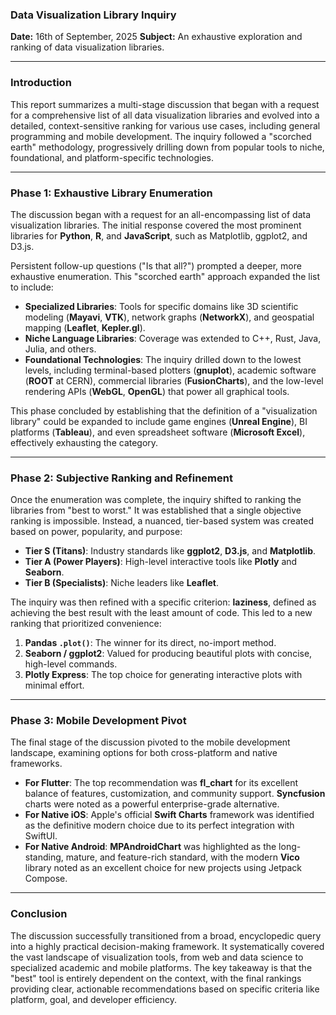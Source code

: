 ### **Data Visualization Library Inquiry**

**Date:** 16th of September, 2025
**Subject:** An exhaustive exploration and ranking of data visualization libraries.

---

### Introduction

This report summarizes a multi-stage discussion that began with a request for a comprehensive list of all data visualization libraries and evolved into a detailed, context-sensitive ranking for various use cases, including general programming and mobile development. The inquiry followed a "scorched earth" methodology, progressively drilling down from popular tools to niche, foundational, and platform-specific technologies.

---

### Phase 1: Exhaustive Library Enumeration

The discussion began with a request for an all-encompassing list of data visualization libraries. The initial response covered the most prominent libraries for **Python**, **R**, and **JavaScript**, such as Matplotlib, ggplot2, and D3.js.

Persistent follow-up questions ("Is that all?") prompted a deeper, more exhaustive enumeration. This "scorched earth" approach expanded the list to include:
* **Specialized Libraries**: Tools for specific domains like 3D scientific modeling (**Mayavi**, **VTK**), network graphs (**NetworkX**), and geospatial mapping (**Leaflet**, **Kepler.gl**).
* **Niche Language Libraries**: Coverage was extended to C++, Rust, Java, Julia, and others.
* **Foundational Technologies**: The inquiry drilled down to the lowest levels, including terminal-based plotters (**gnuplot**), academic software (**ROOT** at CERN), commercial libraries (**FusionCharts**), and the low-level rendering APIs (**WebGL**, **OpenGL**) that power all graphical tools.



This phase concluded by establishing that the definition of a "visualization library" could be expanded to include game engines (**Unreal Engine**), BI platforms (**Tableau**), and even spreadsheet software (**Microsoft Excel**), effectively exhausting the category.

---

### Phase 2: Subjective Ranking and Refinement

Once the enumeration was complete, the inquiry shifted to ranking the libraries from "best to worst." It was established that a single objective ranking is impossible. Instead, a nuanced, tier-based system was created based on power, popularity, and purpose:

* **Tier S (Titans)**: Industry standards like **ggplot2**, **D3.js**, and **Matplotlib**.
* **Tier A (Power Players)**: High-level interactive tools like **Plotly** and **Seaborn**.
* **Tier B (Specialists)**: Niche leaders like **Leaflet**.

The inquiry was then refined with a specific criterion: **laziness**, defined as achieving the best result with the least amount of code. This led to a new ranking that prioritized convenience:

1.  **Pandas `.plot()`**: The winner for its direct, no-import method.
2.  **Seaborn / ggplot2**: Valued for producing beautiful plots with concise, high-level commands.
3.  **Plotly Express**: The top choice for generating interactive plots with minimal effort.

---

### Phase 3: Mobile Development Pivot

The final stage of the discussion pivoted to the mobile development landscape, examining options for both cross-platform and native frameworks.

* **For Flutter**: The top recommendation was **fl_chart** for its excellent balance of features, customization, and community support. **Syncfusion** charts were noted as a powerful enterprise-grade alternative.
* **For Native iOS**: Apple's official **Swift Charts** framework was identified as the definitive modern choice due to its perfect integration with SwiftUI.
* **For Native Android**: **MPAndroidChart** was highlighted as the long-standing, mature, and feature-rich standard, with the modern **Vico** library noted as an excellent choice for new projects using Jetpack Compose.

---

### Conclusion

The discussion successfully transitioned from a broad, encyclopedic query into a highly practical decision-making framework. It systematically covered the vast landscape of visualization tools, from web and data science to specialized academic and mobile platforms. The key takeaway is that the "best" tool is entirely dependent on the context, with the final rankings providing clear, actionable recommendations based on specific criteria like platform, goal, and developer efficiency.